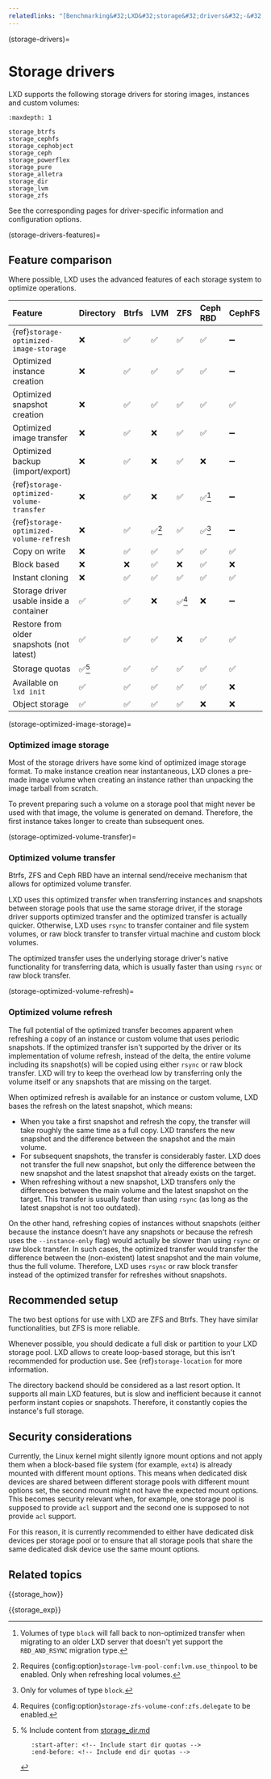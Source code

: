 ```yaml
---
relatedlinks: "[Benchmarking&#32;LXD&#32;storage&#32;drivers&#32;-&#32;YouTube](https://www.youtube.com/watch?v=z_OKwO5TskA)"
---
```


(storage-drivers)=
# Storage drivers

LXD supports the following storage drivers for storing images, instances and custom volumes:

```{toctree}
:maxdepth: 1

storage_btrfs
storage_cephfs
storage_cephobject
storage_ceph
storage_powerflex
storage_pure
storage_alletra
storage_dir
storage_lvm
storage_zfs
```

See the corresponding pages for driver-specific information and configuration options.

(storage-drivers-features)=
## Feature comparison

Where possible, LXD uses the advanced features of each storage system to optimize operations.

Feature                                     | Directory | Btrfs | LVM   | ZFS    | Ceph RBD | CephFS | Ceph Object | Dell PowerFlex | Pure Storage | HPE Alletra
:---                                        | :---      | :---  | :---  | :---   | :---     | :---   | :---        | :---           | :---         | :---
{ref}`storage-optimized-image-storage`      | ❌        | ✅   | ✅     | ✅     | ✅       | ➖     | ➖          | ❌              | ✅          | ✅
Optimized instance creation                 | ❌        | ✅   | ✅     | ✅     | ✅       | ➖     | ➖          | ❌              | ✅          | ✅
Optimized snapshot creation                 | ❌        | ✅   | ✅     | ✅     | ✅       | ✅     | ➖          | ✅              | ✅          | ✅
Optimized image transfer                    | ❌        | ✅   | ❌     | ✅     | ✅       | ➖     | ➖          | ❌              | ✅          | ✅
Optimized backup (import/export)            | ❌        | ✅   | ❌     | ✅     | ❌       | ➖     | ➖          | ❌              | ❌          | ❌
{ref}`storage-optimized-volume-transfer`    | ❌        | ✅   | ❌     | ✅     | ✅[^1]   | ➖     | ➖          | ❌              | ❌          | ❌
{ref}`storage-optimized-volume-refresh`     | ❌        | ✅   | ✅[^2] | ✅     | ✅[^3]   | ➖     | ➖          | ❌              | ❌          | ❌
Copy on write                               | ❌        | ✅   | ✅     | ✅     | ✅       | ✅     | ➖          | ✅              | ✅          | ✅
Block based                                 | ❌        | ❌   | ✅     | ❌      | ✅      | ❌     | ➖          | ✅              | ✅          | ✅
Instant cloning                             | ❌        | ✅   | ✅     | ✅     | ✅       | ✅     | ➖          | ❌              | ✅          | ❌
Storage driver usable inside a container    | ✅        | ✅   | ❌     | ✅[^4] | ❌       | ➖     | ➖          | ❌              | ❌          | ❌
Restore from older snapshots (not latest)   | ✅        | ✅   | ✅     | ❌      | ✅      | ✅     | ➖          | ✅              | ✅          | ✅
Storage quotas                              | ✅[^5]    | ✅   | ✅     | ✅     | ✅       | ✅     | ✅          | ✅              | ✅          | ✅
Available on `lxd init`                     | ✅        | ✅   | ✅     | ✅     | ✅       | ❌     | ❌          | ❌              | ❌          | ❌
Object storage                              | ✅        | ✅   | ✅     | ✅     | ❌       | ❌     | ✅          | ❌              | ❌          | ❌

[^1]: Volumes of type `block` will fall back to non-optimized transfer when migrating to an older LXD server that doesn't yet support the `RBD_AND_RSYNC` migration type.
[^2]: Requires {config:option}`storage-lvm-pool-conf:lvm.use_thinpool` to be enabled. Only when refreshing local volumes.
[^3]: Only for volumes of type `block`.
[^4]: Requires {config:option}`storage-zfs-volume-conf:zfs.delegate` to be enabled.
[^5]: % Include content from [storage_dir.md](storage_dir.md)

      ```{include} storage_dir.md
         :start-after: <!-- Include start dir quotas -->
         :end-before: <!-- Include end dir quotas -->
      ```

(storage-optimized-image-storage)=
### Optimized image storage

Most of the storage drivers have some kind of optimized image storage format.
To make instance creation near instantaneous, LXD clones a pre-made image volume when creating an instance rather than unpacking the image tarball from scratch.

To prevent preparing such a volume on a storage pool that might never be used with that image, the volume is generated on demand.
Therefore, the first instance takes longer to create than subsequent ones.

(storage-optimized-volume-transfer)=
### Optimized volume transfer

Btrfs, ZFS and Ceph RBD have an internal send/receive mechanism that allows for optimized volume transfer.

LXD uses this optimized transfer when transferring instances and snapshots between storage pools that use the same storage driver, if the storage driver supports optimized transfer and the optimized transfer is actually quicker.
Otherwise, LXD uses `rsync` to transfer container and file system volumes, or raw block transfer to transfer virtual machine and custom block volumes.

The optimized transfer uses the underlying storage driver's native functionality for transferring data, which is usually faster than using `rsync` or raw block transfer.

(storage-optimized-volume-refresh)=
### Optimized volume refresh

The full potential of the optimized transfer becomes apparent when refreshing a copy of an instance or custom volume that uses periodic snapshots.
If the optimized transfer isn't supported by the driver or its implementation of volume refresh, instead of the delta, the entire volume including its snapshot(s) will be copied using either `rsync` or raw block transfer. LXD will try to keep the overhead low by transferring only the volume itself or any snapshots that are missing on the target.

When optimized refresh is available for an instance or custom volume, LXD bases the refresh on the latest snapshot, which means:

- When you take a first snapshot and refresh the copy, the transfer will take roughly the same time as a full copy.
  LXD transfers the new snapshot and the difference between the snapshot and the main volume.
- For subsequent snapshots, the transfer is considerably faster.
  LXD does not transfer the full new snapshot, but only the difference between the new snapshot and the latest snapshot that already exists on the target.
- When refreshing without a new snapshot, LXD transfers only the differences between the main volume and the latest snapshot on the target.
  This transfer is usually faster than using `rsync` (as long as the latest snapshot is not too outdated).

On the other hand, refreshing copies of instances without snapshots (either because the instance doesn't have any snapshots or because the refresh uses the `--instance-only` flag) would actually be slower than using `rsync` or raw block transfer.
In such cases, the optimized transfer would transfer the difference between the (non-existent) latest snapshot and the main volume, thus the full volume.
Therefore, LXD uses `rsync` or raw block transfer instead of the optimized transfer for refreshes without snapshots.

## Recommended setup

The two best options for use with LXD are ZFS and Btrfs.
They have similar functionalities, but ZFS is more reliable.

Whenever possible, you should dedicate a full disk or partition to your LXD storage pool.
LXD allows to create loop-based storage, but this isn't recommended for production use.
See {ref}`storage-location` for more information.

The directory backend should be considered as a last resort option.
It supports all main LXD features, but is slow and inefficient because it cannot perform instant copies or snapshots.
Therefore, it constantly copies the instance's full storage.

## Security considerations

Currently, the Linux kernel might silently ignore mount options and not apply them when a block-based file system (for example, `ext4`) is already mounted with different mount options.
This means when dedicated disk devices are shared between different storage pools with different mount options set, the second mount might not have the expected mount options.
This becomes security relevant when, for example, one storage pool is supposed to provide `acl` support and the second one is supposed to not provide `acl` support.

For this reason, it is currently recommended to either have dedicated disk devices per storage pool or to ensure that all storage pools that share the same dedicated disk device use the same mount options.

## Related topics

{{storage_how}}

{{storage_exp}}
